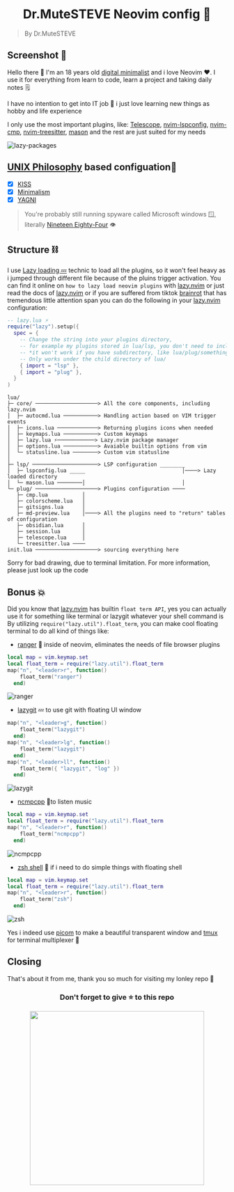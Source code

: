 <h1 align="center"> Dr.MuteSTEVE Neovim config 📝</h1>

> By Dr.MuteSTEVE

Screenshot 📸
---
Hello there 👋 I'm an 18 years old [digital minimalist](https://archive.org/details/digital-minimalism-by-cal-newport) and i love Neovim ♥️. I use it for everything from learn to code, learn a project and taking daily notes 🗒️

I have no intention to get into IT job 💼 i just love learning new things as hobby and life experience

I only use the most important plugins, like: [Telescope](https://github.com/nvim-telescope/telescope.nvim), [nvim-lspconfig](https://github.com/neovim/nvim-lspconfig), [nvim-cmp](https://github.com/hrsh7th/nvim-cmp), [nvim-treesitter](https://github.com/nvim-treesitter/nvim-treesitter), [mason](https://github.com/williamboman/mason.nvim) and the rest are just suited for my needs

![lazy-packages](./img/lazy-packages.png)

[UNIX Philosophy](https://en.wikipedia.org/wiki/Unix_philosophy) based configuation🐧
---
- [x] [KISS](https://en.wikipedia.org/wiki/KISS_principle) 
- [x] [Minimalism](https://en.wikipedia.org/wiki/Minimalism_(computing)) 
- [x] [YAGNI](https://en.wikipedia.org/wiki/You_aren%27t_gonna_need_it) 

> You're probably still running spyware called Microsoft windows 🪟, literally [Nineteen Eighty-Four](https://id.wikipedia.org/wiki/Nineteen_Eighty-Four) 👁️

Structure ⛓️
---
I use [Lazy loading 💤](https://en.wikipedia.org/wiki/Lazy_loading) technic to load all the plugins, so it won't feel heavy as i jumped through different file because of the pluins trigger activation. You can find it online on `how to lazy load neovim plugins` with [lazy.nvim](https://github.com/folke/lazy.nvim) or just read the docs of [lazy.nvim](https://github.com/folke/lazy.nvim) or if you are suffered from tiktok [brainrot](https://news.yahoo.com/what-is-brain-rot-tiktokers-are-using-the-term-to-describe-the-impact-of-being-chronically-online-211105483.html) that has tremendous little attention span you can do the following in your [lazy.nvim](https://github.com/folke/lazy.nvim) configuration:
```lua
-- lazy.lua ⚡
require("lazy").setup({
  spec = {
    -- Change the string into your plugins directory,
    -- for example my plugins stored in lua/lsp, you don't need to include the lua directory too
    -- *it won't work if you have subdirectory, like lua/plug/something/
    -- Only works under the child directory of lua/
    { import = "lsp" }, 
    { import = "plug" },
  }
)
```
    lua/
    ├─ core/ ────────────────────> All the core components, including lazy.nvim
    │  ├─ autocmd.lua ───────────> Handling action based on VIM trigger events
    │  ├─ icons.lua ─────────────> Returning plugins icons when needed
    │  ├─ keymaps.lua ───────────> Custom keymaps
    │  ├─ lazy.lua ⚡────────────> Lazy.nvim package manager
    │  ├─ options.lua ───────────> Avaiable builtin options from vim
    │  └─ statusline.lua ────────> Custom vim statusline
    │
    ├─ lsp/ ─────────────────────> LSP configuration ________
    │  ├─ lspconfig.lua _____                               │────> Lazy loaded directory
    │  └─ mason.lua ────────│                               │
    └─ plug/ ────────────────────> Plugins configuration ────
       ├─ cmp.lua           │
       ├─ colorscheme.lua   │
       ├─ gitsigns.lua      │
       ├─ md-preview.lua    │────> All the plugins need to "return" tables of configuration
       ├─ obsidian.lua      │
       ├─ session.lua       │
       ├─ telescope.lua     │
       └─ treesitter.lua ────
    init.lua ────────────────────> sourcing everything here

Sorry for bad drawing, due to terminal limitation. For more information, please just look up the code

Bonus 💥
---
Did you know that [lazy.nvim](https://github.com/folke/lazy.nvim) has builtin `float term API`, yes you can actually use it for something like terminal or lazygit whatever your shell command is
By utilizing `require("lazy.util").float_term`, you can make cool floating terminal to do all kind of things like:
- [ranger](https://github.com/ranger/ranger) 📂 inside of neovim, eliminates the needs of file browser plugins
```lua
local map = vim.keymap.set
local float_term = require("lazy.util").float_term
map("n", "<leader>r", function()
    float_term("ranger")
  end)
```
![ranger](./img/ranger.png) 
- [lazygit](https://github.com/jesseduffield/lazygit) 💤 to use git with floating UI window
```lua
map("n", "<leader>g", function()
    float_term("lazygit")
  end)
map("n", "<leader>lg", function()
    float_term("lazygit")
  end)
map("n", "<leader>ll", function()
    float_term({ "lazygit", "log" })
  end)
```

![lazygit](./img/lazygit.png) 
- [ncmpcpp](https://github.com/ncmpcpp/ncmpcpp) 🎵to listen music
```lua
local map = vim.keymap.set
local float_term = require("lazy.util").float_term
map("n", "<leader>r", function()
    float_term("ncmpcpp")
  end)
```

![ncmpcpp](./img/ncmpcpp.png) 
- [zsh shell](https://ohmyz.sh/) 🐌 if i need to do simple things with floating shell

```lua
local map = vim.keymap.set
local float_term = require("lazy.util").float_term
map("n", "<leader>r", function()
    float_term("zsh")
  end)
```
![zsh](./img/zsh.png) 

Yes i indeed use [picom](https://wiki.archlinux.org/title/Picom) to make a beautiful transparent window and [tmux](https://github.com/tmux/tmux) for terminal multiplexer 🫠

Closing
---
That's about it from me, thank you so much for visiting my lonley repo 🫠

<h3 align="center">Don't forget to give ⭐ to this repo</h3>

<div align="center">
    <img src="./img/meme.jpg" width="400" align="center">
</div>
